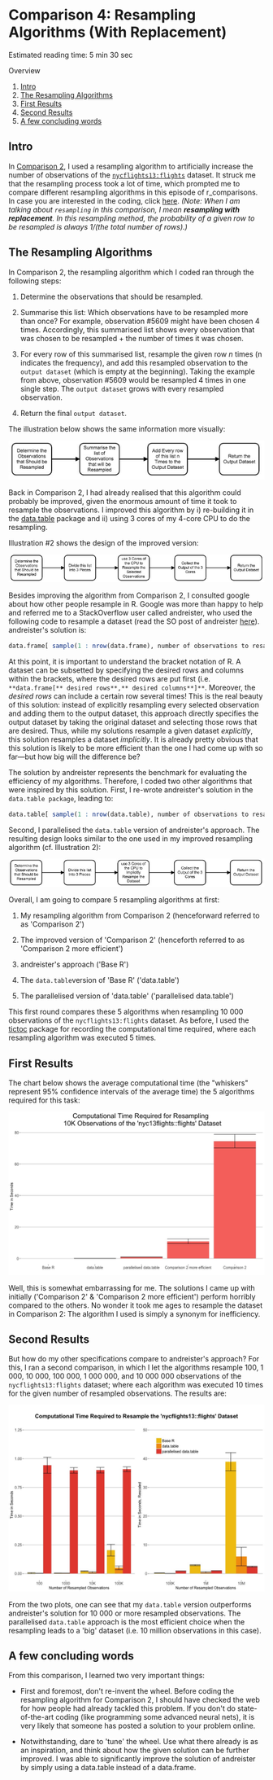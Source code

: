 # Comparison 4: Resampling Algorithms (With Replacement)

Estimated reading time: 5 min 30 sec

Overview
1. [Intro](#introduction)
2. [The Resampling Algorithms](#method)
3. [First Results](#results1)
3. [Second Results](#results2)
4. [A few concluding words](#conclusion)

## Intro <a name="introduction"></a>

In [Comparison 2](3_forloop_apply.md), I used a resampling algorithm to artificially increase the number of observations of the [`nycflights13:flights`](https://github.com/hadley/nycflights13) dataset. It struck me that the resampling process took a lot of time, which prompted me to compare different resampling algorithms in this episode of r_comparisons. In case you are interested in the coding, click [here]().
*(Note: When I am talking about `resampling` in this comparison, I mean **resampling with replacement**. In this resampling method, the probability of a given row to be resampled is always 1/(the total number of rows).)*

## The Resampling Algorithms <a name="method"></a>

In Comparison 2, the resampling algorithm which I coded ran through the following steps:

1. Determine the observations that should be resampled.

2. Summarise this list: Which observations have to be resampled more than once? For example, observation #5609 might have been chosen 4 times. Accordingly, this summarised list shows every observation that was chosen to be resampled + the number of times it was chosen.

3. For every row of this summarised list, resample the given row *n* times (n indicates the frequency), and add this resampled observation to the `output dataset` (which is empty at the beginning). Taking the example from above, observation #5609 would be resampled 4 times in one single step. The `output dataset` grows with every resampled observation.

4. Return the final `output dataset`.

The illustration below shows the same information more visually:

![illustration 1](/images/Comparison4_Illustration1.jpg "Illustration 1")

Back in Comparison 2, I had already realised that this algorithm could probably be improved, given the enormous amount of time it took to resample the observations. I improved this algorithm by i) re-building it in the [data.table](https://cran.r-project.org/web/packages/data.table/index.html) package and ii) using 3 cores of my 4-core CPU to do the resampling. 

Illustration #2 shows the design of the improved version:

![illustration 2](/images/Comparison4_Illustration2.jpg "Illustration 2")

Besides improving the algorithm from Comparison 2, I consulted google about how other people resample in R. Google was more than happy to help and referred me to a StackOverflow user called andreister, who used the following code to resample a dataset (read the SO post of andreister [here](https://stackoverflow.com/questions/18385099/random-subsampling-in-r/18385168#18385168)). andreister's solution is:

```R
data.frame[ sample(1 : nrow(data.frame), number of observations to resample, replace = TRUE),]
```

At this point, it is important to understand the bracket notation of R. A dataset can be subsetted by specifying the desired rows and columns within the brackets, where the desired rows are put first (i.e. `**data.frame[** desired rows**,** desired columns**]**`. Moreover, the *desired rows* can include a certain row several times! This is the real beauty of this solution: instead of explicitly resampling every selected observation and adding them to the output dataset, this approach directly specifies the output dataset by taking the original dataset and selecting those rows that are desired. Thus, while my solutions resample a given dataset *explicitly*, this solution resamples a dataset *implicitly*. It is already pretty obvious that this solution is likely to be more efficient than the one I had come up with so far—but how big will the difference be?

The solution by andreister represents the benchmark for evaluating the efficiency of my algorithms. Therefore, I coded two other algorithms that were inspired by this solution. First, I re-wrote andreister's solution in the `data.table package`, leading to:

```R
data.table[ sample(1 : nrow(data.table), number of observations to resample, replace = TRUE),]
```

Second, I parallelised the `data.table` version of andreister's approach. The resulting design looks similar to the one used in my improved resampling algorithm (cf. Illustration 2):

![illustration 3](/images/Comparison4_Illustration3.jpg "Illustration3")

Overall, I am going to compare 5 resampling algorithms at first:

1. My resampling algorithm from Comparison 2 (henceforward referred to as 'Comparison 2')

2. The improved version of 'Comparison 2' (henceforth referred to as 'Comparison 2 more efficient')

3. andreister's approach ('Base R')

4. The `data.table`version of 'Base R' ('data.table')

5. The parallelised version of 'data.table' ('parallelised data.table')

This first round compares these 5 algorithms when resampling 10 000 observations of the `nycflights13:flights` dataset. As before, I used the [tictoc](https://cran.r-project.org/web/packages/tictoc/index.html) package for recording the computational time required, where each resampling algorithm was executed 5 times.

## First Results <a name="results1"></a>

The chart below shows the average computational time (the "whiskers" represent 95% confidence intervals of the average time) the 5 algorithms required for this task:

![alt text](/images/Comparison4_Result1.jpeg "Comparison 4: First Results")

Well, this is somewhat embarrassing for me. The solutions I came up with initially ('Comparison 2' & 'Comparison 2 more efficient') perform horribly compared to the others. No wonder it took me ages to resample the dataset in Comparison 2: The algorithm I used is simply a synonym for inefficiency.

## Second Results <a name="results2"></a>

But how do my other specifications compare to andreister's approach? For this, I ran a second comparison, in which I let the algorithms resample 100, 1 000, 10 000, 100 000, 1 000 000, and 10 000 000 observations of the `nycflights13:flights` dataset; where each algorithm was executed 10 times for the given number of resampled observations. The results are:

![alt text](/images/Comparison4_Result2.jpeg "Comparison 4: Second Results")

From the two plots, one can see that my `data.table` version outperforms andreister's solution for 10 000 or more resampled observations. The parallelised `data.table` approach is the most efficient choice when the resampling leads to a 'big' dataset (i.e. 10 million observations in this case).

## A few concluding words <a name="conclusion"></a>

From this comparison, I learned two very important things:

* First and foremost, don't re-invent the wheel. Before coding the resampling algorithm for Comparison 2, I should have checked the web for how people had already tackled this problem. If you don't do state-of-the-art coding (like programming some advanced neural nets), it is very likely that someone has posted a solution to your problem online.

* Notwithstanding, dare to 'tune' the wheel. Use what there already is as an inspiration, and think about how the given solution can be further improved. I was able to significantly improve the solution of andreister by simply using a data.table instead of a data.frame. 
